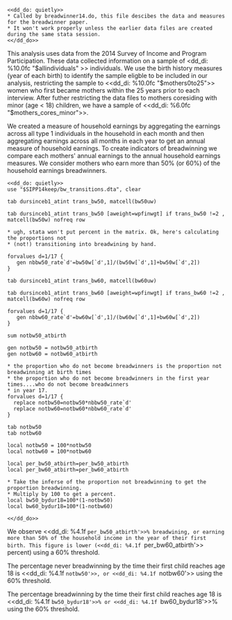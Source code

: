 
~~~~
<<dd_do: quietly>>
* Called by breadwinner14.do, this file descibes the data and measures for the breadwinner paper.
* It won't work properly unless the earlier data files are created during the same stata session.
<</dd_do>>
~~~~

This analysis uses data from the 2014 Survey of Income and Program Participation. These data collected information on a sample of <dd_di: %10.0fc "$allindividuals" >> individuals. We use the birth history measures (year of each birth) to identify the sample eligble to be included in our analysis, restricting the sample to <<dd_di: %10.0fc "$mothers0to25">> women who first became mothers within the 25 years prior to each interview. After futher restricting the data files to mothers coresiding with minor (age < 18) children, we have a sample of <<dd_di: %6.0fc "$mothers_cores_minor">>.

We created a measure of household earnings by aggregating the earnings across all type 1 individuals in the household in each month and then aggregating earnings across all months in each year to get an annual measure of household earnings. To create indicators of breadwinning we compare each mothers' annual earnings to the annual household earnings measures. We consider mothers who earn more than 50% (or 60%) of the household earnings breadwinners.

~~~~
<<dd_do: quietly>>
use "$SIPP14keep/bw_transitions.dta", clear

tab dursinceb1_atint trans_bw50, matcell(bw50uw)

tab dursinceb1_atint trans_bw50 [aweight=wpfinwgt] if trans_bw50 !=2 , matcell(bw50w) nofreq row

* ugh, stata won't put percent in the matrix. Ok, here's calculating the proportions not
* (not!) transitioning into breadwining by hand.

forvalues d=1/17 {
   gen nbbw50_rate`d'=bw50w[`d',1]/(bw50w[`d',1]+bw50w[`d',2])
}

tab dursinceb1_atint trans_bw60, matcell(bw60uw)

tab dursinceb1_atint trans_bw60 [aweight=wpfinwgt] if trans_bw60 !=2 , matcell(bw60w) nofreq row

forvalues d=1/17 {
   gen nbbw60_rate`d'=bw60w[`d',1]/(bw60w[`d',1]+bw60w[`d',2])
}

sum notbw50_atbirth

gen notbw50 = notbw50_atbirth
gen notbw60 = notbw60_atbirth

* the proportion who do not become breadwinners is the proportion not breadwinning at birth times
* the proportion who do not become breadwinners in the first year times....who do not become breadwinners
* in year 17.
forvalues d=1/17 {
  replace notbw50=notbw50*nbbw50_rate`d'
  replace notbw60=notbw60*nbbw60_rate`d'
}

tab notbw50
tab notbw60

local notbw50 = 100*notbw50
local notbw60 = 100*notbw60

local per_bw50_atbirth=per_bw50_atbirth
local per_bw60_atbirth=per_bw60_atbirth

* Take the inferse of the proportion not breadwinning to get the proportion breadwinning.
* Multiply by 100 to get a percent.
local bw50_bydur18=100*(1-notbw50)
local bw60_bydur18=100*(1-notbw60)

<</dd_do>>
~~~~

We observe <<dd_di: %4.1f `per_bw50_atbirth'>>% breadwining, or earning more than 50% of the household income in the year of their first birth. This figure is lower (<<dd_di: %4.1f `per_bw60_atbirth'>> percent) using a 60% threshold.

The percentage never breadwinning by the time their first child reaches age 18 is <<dd_di: %4.1f `notbw50'>>, or <<dd_di: %4.1f `notbw60'>> using the 60% threshold.

The percentage breadwinning by the time their first child reaches age 18 is <<dd_di: %4.1f `bw50_bydur18'>>% or <<dd_di: %4.1f `bw60_bydur18'>>% using the 60% threshold.

